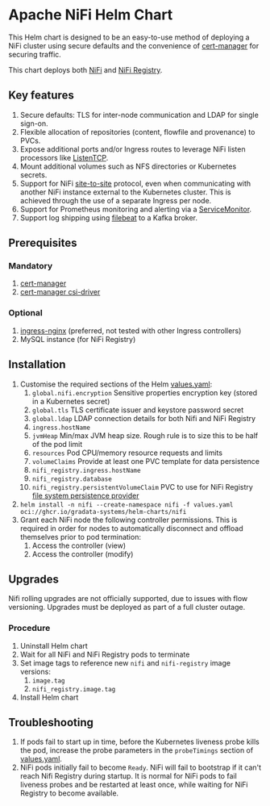 # Apache NiFi Helm Chart

This Helm chart is designed to be an easy-to-use method of deploying a NiFi cluster using secure defaults and the convenience of [cert-manager](https://cert-manager.io/) for securing traffic.

This chart deploys both [NiFi](https://nifi.apache.org/docs/nifi-docs/) and [NiFi Registry](https://nifi.apache.org/registry.html).

## Key features

1. Secure defaults: TLS for inter-node communication and LDAP for single sign-on.
2. Flexible allocation of repositories (content, flowfile and provenance) to PVCs.
3. Expose additional ports and/or Ingress routes to leverage NiFi listen processors like [ListenTCP](https://nifi.apache.org/docs/nifi-docs/components/org.apache.nifi/nifi-standard-nar/1.21.0/org.apache.nifi.processors.standard.ListenTCP/index.html).
4. Mount additional volumes such as NFS directories or Kubernetes secrets.
5. Support for NiFi [site-to-site](https://nifi.apache.org/docs/nifi-docs/html/user-guide.html#site-to-site) protocol, even when communicating with another NiFi instance external to the Kubernetes cluster. This is achieved through the use of a separate Ingress per node.
6. Support for Prometheus monitoring and alerting via a [ServiceMonitor](https://github.com/prometheus-operator/prometheus-operator/blob/main/Documentation/user-guides/getting-started.md).
7. Support log shipping using [filebeat](https://www.elastic.co/guide/en/beats/filebeat/current/kafka-output.html) to a Kafka broker.

## Prerequisites

### Mandatory

1. [cert-manager](https://github.com/cert-manager/cert-manager)
2. [cert-manager csi-driver](https://github.com/cert-manager/csi-driver)

### Optional

1. [ingress-nginx](https://github.com/kubernetes/ingress-nginx) (preferred, not tested with other Ingress controllers)
2. MySQL instance (for NiFi Registry)

## Installation

1. Customise the required sections of the Helm [values.yaml](values.yaml):
   1. `global.nifi.encryption` Sensitive properties encryption key (stored in a Kubernetes secret)
   2. `global.tls` TLS certificate issuer and keystore password secret
   3. `global.ldap` LDAP connection details for both Nifi and NiFi Registry
   5. `ingress.hostName`
   6. `jvmHeap` Min/max JVM heap size. Rough rule is to size this to be half of the pod limit
   7. `resources` Pod CPU/memory resource requests and limits
   8. `volumeClaims` Provide at least one PVC template for data persistence
   9. `nifi_registry.ingress.hostName`
   10. `nifi_registry.database`
   11. `nifi_registry.persistentVolumeClaim` PVC to use for NiFi Registry [file system persistence provider](https://nifi.apache.org/docs/nifi-registry-docs/html/administration-guide.html#filesystemflowpersistenceprovider)
2. `helm install -n nifi --create-namespace nifi -f values.yaml oci://ghcr.io/gradata-systems/helm-charts/nifi`
3. Grant each NiFi node the following controller permissions. This is required in order for nodes to automatically disconnect and offload themselves prior to pod termination:
   1. Access the controller (view)
   2. Access the controller (modify)

## Upgrades

Nifi rolling upgrades are not officially supported, due to issues with flow versioning. Upgrades must be deployed as part of a full cluster outage.

### Procedure

1. Uninstall Helm chart
2. Wait for all NiFi and NiFi Registry pods to terminate
3. Set image tags to reference new `nifi` and `nifi-registry` image versions:
   1. `image.tag`
   2. `nifi_registry.image.tag`
4. Install Helm chart

## Troubleshooting

1. If pods fail to start up in time, before the Kubernetes liveness probe kills the pod, increase the probe parameters in the `probeTimings` section of [values.yaml](values.yaml).
2. NiFi pods initially fail to become `Ready`. NiFi will fail to bootstrap if it can't reach Nifi Registry during startup. It is normal for NiFi pods to fail liveness probes and be restarted at least once, while waiting for NiFi Registry to become available.
